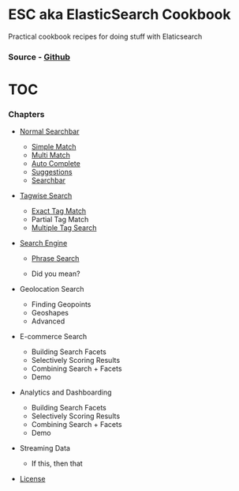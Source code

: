 # ESC aka ElasticSearch Cookbook

Practical cookbook recipes for doing stuff with Elaticsearch

### Source - [Github](https://github.com/appbaseio/esc)

# TOC

### Chapters

* [Normal Searchbar](/searchbar/introduction.md)
  * [Simple Match](/searchbar/simple-match.md)
  * [Multi Match](/searchbar/multi-match.md)
  * [Auto Complete](/searchbar/auto-complete.md)
  * [Suggestions](/searchbar/suggestions.md)
  * [Searchbar](/searchbar/searchbar.md)
* [Tagwise Search](/tagwise-search/introduction.md)
  * [Exact Tag Match](/tagwise-search/exact-match.md)
  * Partial Tag Match
  * [Multiple Tag Search](/tagwise-search/arrays.md)
* [Search Engine](/phrase-search/introduction.md)

  * [Phrase Search](/phrase-search/phrase_match.md)

  * Did you mean?

* Geolocation Search
  * Finding Geopoints
  * Geoshapes
  * Advanced
* E-commerce Search
  * Building Search Facets
  * Selectively Scoring Results
  * Combining Search + Facets
  * Demo
* Analytics and Dashboarding
  * Building Search Facets
  * Selectively Scoring Results
  * Combining Search + Facets
  * Demo
* Streaming Data
  * If this, then that
* [License](license.md)



